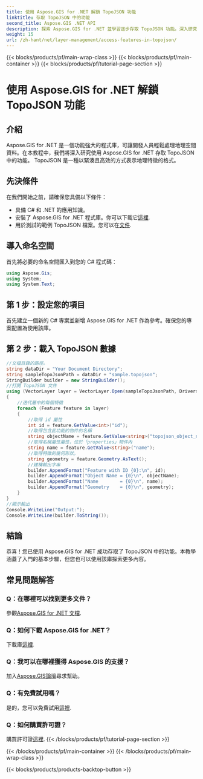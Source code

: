 ```yaml
---
title: 使用 Aspose.GIS for .NET 解鎖 TopoJSON 功能
linktitle: 存取 TopoJSON 中的功能
second_title: Aspose.GIS .NET API
description: 探索 Aspose.GIS for .NET 並學習逐步存取 TopoJSON 功能。深入研究文檔，輕鬆釋放地理空間功能。
weight: 15
url: /zh-hant/net/layer-management/access-features-in-topojson/
---
```


{{< blocks/products/pf/main-wrap-class >}}
{{< blocks/products/pf/main-container >}}
{{< blocks/products/pf/tutorial-page-section >}}

# 使用 Aspose.GIS for .NET 解鎖 TopoJSON 功能

## 介紹
Aspose.GIS for .NET 是一個功能強大的程式庫，可讓開發人員輕鬆處理地理空間資料。在本教程中，我們將深入研究使用 Aspose.GIS for .NET 存取 TopoJSON 中的功能。 TopoJSON 是一種以緊湊且高效的方式表示地理特徵的格式。
## 先決條件
在我們開始之前，請確保您具備以下條件：
- 具備 C# 和 .NET 的應用知識。
- 安裝了 Aspose.GIS for .NET 程式庫。你可以下載它[這裡](https://releases.aspose.com/gis/net/).
- 用於測試的範例 TopoJSON 檔案。您可以在[文件](https://reference.aspose.com/gis/net/).
## 導入命名空間
首先將必要的命名空間匯入到您的 C# 程式碼：
```csharp
using Aspose.Gis;
using System;
using System.Text;
```
## 第 1 步：設定您的項目
首先建立一個新的 C# 專案並新增 Aspose.GIS for .NET 作為參考。確保您的專案配置為使用該庫。
## 第 2 步：載入 TopoJSON 數據
```csharp
//文檔目錄的路徑。
string dataDir = "Your Document Directory";
string sampleTopoJsonPath = dataDir + "sample.topojson";
StringBuilder builder = new StringBuilder();
//打開 TopoJSON 文件
using (VectorLayer layer = VectorLayer.Open(sampleTopoJsonPath, Drivers.TopoJson))
{
    //迭代層中的每個特徵
    foreach (Feature feature in layer)
    {
        //取得 id 屬性
        int id = feature.GetValue<int>("id");
        //取得包含此功能的物件的名稱
        string objectName = feature.GetValue<string>("topojson_object_name");
        //取得名稱屬性屬性，位於「properties」物件內
        string name = feature.GetValue<string>("name");
        //取得特徵的幾何形狀。
        string geometry = feature.Geometry.AsText();
        //建構輸出字串
        builder.AppendFormat("Feature with ID {0}:\n", id);
        builder.AppendFormat("Object Name = {0}\n", objectName);
        builder.AppendFormat("Name        = {0}\n", name);
        builder.AppendFormat("Geometry    = {0}\n", geometry);
    }
}
//顯示輸出
Console.WriteLine("Output:");
Console.WriteLine(builder.ToString());
```
## 結論
恭喜！您已使用 Aspose.GIS for .NET 成功存取了 TopoJSON 中的功能。本教學涵蓋了入門的基本步驟，但您也可以使用該庫探索更多內容。
## 常見問題解答
### Q：在哪裡可以找到更多文件？
參觀[Aspose.GIS for .NET 文檔](https://reference.aspose.com/gis/net/).
### Q：如何下載 Aspose.GIS for .NET？
下載庫[這裡](https://releases.aspose.com/gis/net/).
### Q：我可以在哪裡獲得 Aspose.GIS 的支援？
加入[Aspose.GIS論壇](https://forum.aspose.com/c/gis/33)尋求幫助。
### Q：有免費試用嗎？
是的，您可以免費試用[這裡](https://releases.aspose.com/).
### Q：如何購買許可證？
購買許可證[這裡](https://purchase.aspose.com/buy).
{{< /blocks/products/pf/tutorial-page-section >}}

{{< /blocks/products/pf/main-container >}}
{{< /blocks/products/pf/main-wrap-class >}}

{{< blocks/products/products-backtop-button >}}
